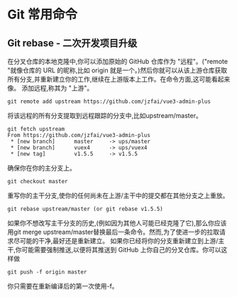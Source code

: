 # Git 常用命令

## Git rebase - 二次开发项目升级

在分叉仓库的本地克隆中,你可以添加原始的 GitHub 仓库作为 "远程"。("remote "就像仓库的 URL 的昵称,比如 origin 就是一个。)然后你就可以从该上游仓库获取所有分支,并重新建立你的工作,继续在上游版本上工作。在命令方面,这可能看起来像。
添加远程,称其为 "上游"。

```
git remote add upstream https://github.com/jzfai/vue3-admin-plus
```

将该远程的所有分支提取到远程跟踪的分支中,比如upstream/master。

```
git fetch upstream
From https://github.com/jzfai/vue3-admin-plus
 * [new branch]      master     -> ups/master
 * [new branch]      vuex4      -> ups/vuex4
 * [new tag]         v1.5.5     -> v1.5.5
```


确保你在你的主分支上。
```
git checkout master
```

重写你的主干分支,使你的任何尚未在上游/主干中的提交都在其他分支之上重放。
```
git rebase upstream/master (or git rebase v1.5.5)
```

如果你不想改写主干分支的历史,(例如因为其他人可能已经克隆了它),那么你应该用git merge upstream/master替换最后一条命令。然而,为了使进一步的拉取请求尽可能的干净,最好还是重新建立。
如果你已经将你的分支重新建立到上游/主干,你可能需要强制推送,以便将其推送到 GitHub 上你自己的分叉仓库。你可以这样做

```
git push -f origin master
```

你只需要在重新编译后的第一次使用-f。
